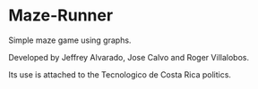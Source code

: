 # Maze-Runner
Simple maze game using graphs.

Developed by Jeffrey Alvarado, Jose Calvo and Roger Villalobos.

Its use is attached to the Tecnologico de Costa Rica politics.